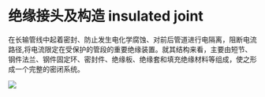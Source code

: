 # 绝缘接头及构造 insulated joint
在长输管线中起着密封、防止发生电化学腐蚀、对前后管道进行电隔离，阻断电流路径,将电流限定在受保护的管段的重要绝缘装置。就其结构来看，主要由短节、钢件法兰、钢件固定环、密封件、绝缘板、绝缘套和填充绝缘材料等组成，使之形成一个完整的密闭系统。


![](..\..\..\photos\绝缘接头及构造.jpg)

